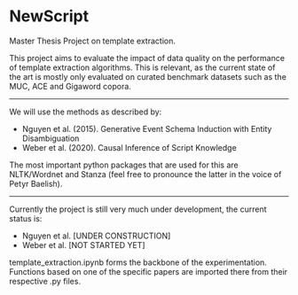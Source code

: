 # NewScript
Master Thesis Project on template extraction.  

This project aims to evaluate the impact of data quality on the performance of template extraction algorithms.
This is relevant, as the current state of the art is mostly only evaluated on curated benchmark datasets such as the MUC, ACE and Gigaword copora.  

---
We will use the methods as described by:
- Nguyen et al. (2015). Generative Event Schema Induction with Entity Disambiguation
- Weber et al. (2020). Causal Inference of Script Knowledge

The most important python packages that are used for this are NLTK/Wordnet and Stanza (feel free to pronounce the latter in the voice of Petyr Baelish).

---
Currently the project is still very much under development, the current status is:
- Nguyen et al.      [UNDER CONSTRUCTION]
- Weber et al.       [NOT STARTED YET]

template_extraction.ipynb forms the backbone of the experimentation.
Functions based on one of the specific papers are imported there from their respective .py files. 